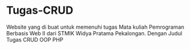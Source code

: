 # Tugas-CRUD
Website yang di buat untuk memenuhi tugas Mata kuliah Pemrograman Berbasis Web II dari STMIK Widya Pratama Pekalongan. Dengan Judul Tugas CRUD OOP PHP
